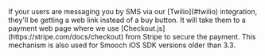 <aside class="notice">
If your users are messaging you by SMS via our [Twilio](#twilio) integration, they'll be getting a web link instead of a buy button. It will take them to a payment web page where we use [Checkout.js](https://stripe.com/docs/checkout) from Stripe to secure the payment. This mechanism is also used for Smooch iOS SDK versions older than 3.3.
</aside>
